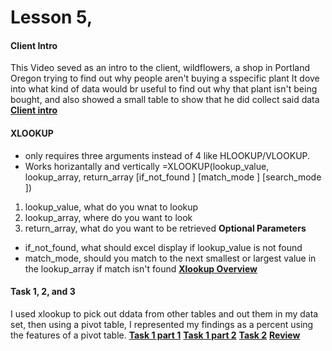 # Lesson 5, 
#### Client Intro 
This Video seved as an intro to the client, wildflowers, a shop in Portland Oregon trying to find out why people aren't buying a sspecific plant
It dove into what kind of data would br useful to find out why that plant isn't being bought, and also showed a small table to show that he did collect said data 
**[Client intro](https://www.loom.com/share/167a4cf131924efa98c6fa8974344850?sid=77c5f6b0-a262-4f34-93e0-8c87fefb9f37)**
#### XLOOKUP
- only requires three arguments instead of 4 like HLOOKUP/VLOOKUP.
- Works horizantally and vertically
=XLOOKUP(lookup_value, lookup_array, return_array [if_not_found ] [match_mode ] [search_mode ])
1. lookup_value, what do you wnat to lookup
2. lookup_array, where do you want to look
3. return_array, what do you want to be retrieved
**Optional Parameters**
- if_not_found, what should excel display if lookup_value is not found
- match_mode, should you match to the next smallest or largest value in the lookup_array if match isn't found
**[Xlookup Overview](https://www.loom.com/share/60f7b6cc48004ce3a1e5d3ff177d3b1d?sid=b0e05e06-9948-4e80-9e60-73d297fe9c67)**
#### Task 1, 2, and 3
I used xlookup to pick out ddata from other tables and out them in my data set, then using a pivot table, I represented my findings as a percent using the features of a pivot table.
**[Task 1 part 1](https://www.loom.com/share/ea5f2328138244a49de13382f84f7d24?sid=83a26f47-7d6d-4cc4-9418-a123a61d09ee)**
**[Task 1 part 2](https://www.loom.com/share/146fc5713e83475db39e354e6f3c0b1c?sid=7dee5d45-a48f-446f-9928-13ed0a6943a6)**
**[Task 2](https://www.loom.com/share/9b7ffa6e22f54f41935ef49b9e19e0a9?sid=d4bd9b47-36dd-42e4-b4b9-5b48a6a0e271)**
**[Review](https://www.loom.com/share/3795d11885344a08bf9ae53f941c41b3?sid=0934347c-3b13-473a-8e3c-9e64f6009c33)**